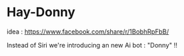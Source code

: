 # Hay-Donny
idea : https://www.facebook.com/share/r/1BobhRpFbB/

Instead of Siri we're introducing an new Ai bot : "Donny" !!
